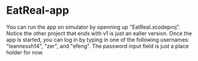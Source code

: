 # EatReal-app
You can run the app on simulator by openning up "EatReal.xcodeproj". Notice the other project that ends with v1 is just an ealier version. Once the app is started, you can log in by typing in one of the following usernames: "leannesxh14", "zer", and "efeng". The password input field is just a place holder for now.

